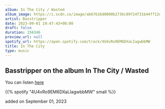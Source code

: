 ```yaml
---
album: In The City / Wasted
album_image: https://i.scdn.co/image/ab67616d0000b2736c89724f31b44ff12efd45e7
artist: Basstripper
date: 2023-09-01 19:47:43+00:00
draft: false
duration: 156346
preview_url: null
spotify_url: https://open.spotify.com/track/4U4vRo9EM6DXaLIagwbbMW
title: In The City
type: music
---
```



## Basstripper on the album In The City / Wasted

You can listen [here](https://open.spotify.com/track/4U4vRo9EM6DXaLIagwbbMW)

{{% spotify "4U4vRo9EM6DXaLIagwbbMW" small %}}

added on September 01, 2023